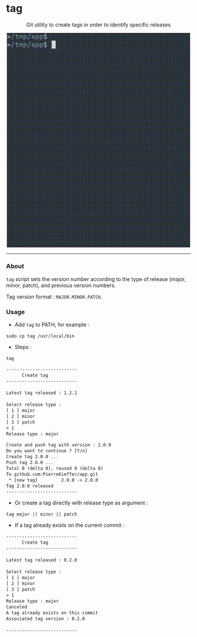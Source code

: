 # tag 
<div align="center">


Git utility to create tags in order to identify specific releases


<img src="./tag_demo.gif" width="500" />


</div>

---


### About 
`tag` script sets the version number according to the type of release (major, minor, patch), and previous version numbers. 

Tag version format : `MAJOR.MINOR.PATCH`. 

### Usage
- Add `tag` to PATH, for example : 
```
sudo cp tag /usr/local/bin
```

- Steps : 
```
tag
```

```
---------------------------
      Create tag
---------------------------

Latest tag released : 1.2.1

Select release type :
[ 1 ] major
[ 2 ] minor
[ 3 ] patch
> 1
Release type : major
```

```
Create and push tag with version : 2.0.0
Do you want to continue ? [Y/n]
Create tag 2.0.0 ...
Push tag 2.0.0 ...
Total 0 (delta 0), reused 0 (delta 0)
To github.com:PierreKieffer/app.git
 * [new tag]         2.0.0 -> 2.0.0
Tag 2.0.0 released
---------------------------
```


- Or create a tag directly with release type as argument : 
```
tag major || minor || patch
```

- If a tag already exists on the current commit : 
```
---------------------------
      Create tag
---------------------------

Latest tag released : 0.2.0

Select release type :
[ 1 ] major
[ 2 ] minor
[ 3 ] patch
> 1
Release type : major
Canceled
A tag already exists on this commit
Associated tag version : 0.2.0

---------------------------
```



